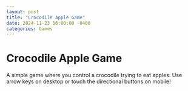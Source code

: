 ```yaml
---
layout: post
title: "Crocodile Apple Game"
date: 2024-11-23 16:00:00 -0400
categories: Games
---
```


# Crocodile Apple Game

A simple game where you control a crocodile trying to eat apples. Use arrow keys on desktop or touch the directional buttons on mobile!

<!-- Ensure proper mobile rendering -->
<meta name="viewport" content="width=device-width, initial-scale=1.0, maximum-scale=1.0, user-scalable=no">

<div id="crocodile-game-root"></div>

<script src="https://unpkg.com/react@18/umd/react.production.min.js"></script>
<script src="https://unpkg.com/react-dom@18/umd/react-dom.production.min.js"></script>
<script src="https://unpkg.com/@babel/standalone/babel.min.js"></script>

<style>
.game-container {
  display: flex;
  flex-direction: column;
  align-items: center;
  gap: 1rem;
  touch-action: none;
  -webkit-touch-callout: none;
  -webkit-user-select: none;
  user-select: none;
}

.score {
  font-size: 1.5rem;
  font-weight: bold;
  color: #276749;
}

.game-area {
  position: relative;
  width: 384px;
  height: 320px;
  border-radius: 0.5rem;
  overflow: hidden;
  border: 4px solid #276749;
}

/* Mobile responsive game area */
@media (max-width: 480px) {
  .game-area {
    width: 320px;
    height: 260px;
  }
}

.game-background {
  position: absolute;
  inset: 0;
  background: linear-gradient(180deg, #C6F6D5 0%, #9AE6B4 100%);
}

.game-sprite {
  position: absolute;
  transition: all 0.1s;
}

.apple {
  transition: all 0.2s;
}

.instructions {
  position: absolute;
  bottom: 0.5rem;
  left: 0.5rem;
  font-size: 0.875rem;
  color: #276749;
  background-color: rgba(255, 255, 255, 0.5);
  padding: 0 0.5rem;
  border-radius: 0.25rem;
}

/* Mobile controls */
.mobile-controls {
  display: none;
  grid-template-areas:
    ". up ."
    "left . right"
    ". down .";
  gap: 0.5rem;
  margin-top: 1rem;
}

@media (hover: none) and (pointer: coarse) {
  .mobile-controls {
    display: grid;
  }
  .instructions {
    display: none;
  }
}

.control-button {
  width: 50px;
  height: 50px;
  border: none;
  border-radius: 25px;
  background-color: #276749;
  color: white;
  font-size: 1.5rem;
  display: flex;
  align-items: center;
  justify-content: center;
  touch-action: manipulation;
  -webkit-tap-highlight-color: transparent;
  cursor: pointer;
  opacity: 0.8;
  transition: opacity 0.2s;
}

.control-button:active {
  opacity: 1;
}

.control-up { grid-area: up; }
.control-down { grid-area: down; }
.control-left { grid-area: left; }
.control-right { grid-area: right; }
</style>

<script type="text/babel">
// {% raw %}
const CrocodileAppleGame = () => {
  const [crocodilePos, setCrocodilePos] = React.useState({ x: 50, y: 50 });
  const [applePos, setApplePos] = React.useState({ x: 200, y: 200 });
  const [isSnapping, setIsSnapping] = React.useState(false);
  const [jawAngle, setJawAngle] = React.useState(0);
  const [direction, setDirection] = React.useState('right');
  const [score, setScore] = React.useState(0);
  const [isMobile, setIsMobile] = React.useState(false);
  
  // Detect mobile devices
  React.useEffect(() => {
    setIsMobile(window.matchMedia('(hover: none) and (pointer: coarse)').matches);
  }, []);
  
  const moveCharacter = React.useCallback((moveType) => {
    const moveSpeed = 8;
    const maxX = isMobile ? 280 : 340;
    const maxY = isMobile ? 200 : 240;
    
    setCrocodilePos(prev => {
      const newPos = { ...prev };
      let newDirection = direction;
      
      switch(moveType) {
        case 'up':
          newPos.y = Math.max(40, newPos.y - moveSpeed);
          break;
        case 'down':
          newPos.y = Math.min(maxY, newPos.y + moveSpeed);
          break;
        case 'left':
          newPos.x = Math.max(40, newPos.x - moveSpeed);
          newDirection = 'left';
          break;
        case 'right':
          newPos.x = Math.min(maxX, newPos.x + moveSpeed);
          newDirection = 'right';
          break;
        default:
          return prev;
      }
      
      setDirection(newDirection);
      return newPos;
    });
  }, [direction, isMobile]);
  
  // Keyboard controls
  React.useEffect(() => {
    const handleKeyPress = (e) => {
      // Prevent default scrolling behavior
      if (['ArrowUp', 'ArrowDown', 'ArrowLeft', 'ArrowRight', ' '].includes(e.key)) {
        e.preventDefault();
      }
      
      switch(e.key) {
        case 'ArrowUp': moveCharacter('up'); break;
        case 'ArrowDown': moveCharacter('down'); break;
        case 'ArrowLeft': moveCharacter('left'); break;
        case 'ArrowRight': moveCharacter('right'); break;
      }
    };
    
    window.addEventListener('keydown', handleKeyPress);
    return () => window.removeEventListener('keydown', handleKeyPress);
  }, [moveCharacter]);
  
  React.useEffect(() => {
    const checkCollision = () => {
      const distance = Math.sqrt(
        Math.pow(crocodilePos.x - applePos.x, 2) + 
        Math.pow(crocodilePos.y - applePos.y, 2)
      );
      
      if (distance < 60 && !isSnapping) {
        setIsSnapping(true);
        setScore(s => s + 1);
        
        let frame = 0;
        const snapAnimation = setInterval(() => {
          frame++;
          if (frame <= 4) {
            setJawAngle(frame * 15);
          } else if (frame <= 12) {
            setJawAngle(Math.max(0, 60 - (frame - 4) * 7.5));
          }
          
          if (frame === 12) {
            clearInterval(snapAnimation);
            setIsSnapping(false);
            setJawAngle(0);
            const maxX = isMobile ? 240 : 280;
            const maxY = isMobile ? 140 : 180;
            const newX = Math.floor(Math.random() * maxX) + 60;
            const newY = Math.floor(Math.random() * maxY) + 60;
            setApplePos({ x: newX, y: newY });
          }
        }, 75);
      }
    };
    
    checkCollision();
  }, [crocodilePos, applePos, isSnapping, isMobile]);

  return (
    <div className="game-container">
      <div className="score">Score: {score}</div>
      <div className="game-area">
        <div className="game-background">
          <svg width="100%" height="100%" style={{ opacity: 0.2 }}>
            <pattern id="grass" x="0" y="0" width="20" height="20" patternUnits="userSpaceOnUse">
              <path d="M0,20 L10,0 L20,20" fill="none" stroke="darkgreen" strokeWidth="1"/>
              <path d="M-10,20 L0,0 L10,20" fill="none" stroke="darkgreen" strokeWidth="1"/>
              <path d="M10,20 L20,0 L30,20" fill="none" stroke="darkgreen" strokeWidth="1"/>
            </pattern>
            <rect width="100%" height="100%" fill="url(#grass)"/>
          </svg>
        </div>

        <svg 
          className="game-sprite apple"
          style={{ 
            left: applePos.x - 20,
            top: applePos.y - 20,
            filter: 'drop-shadow(3px 3px 3px rgba(0,0,0,0.3))'
          }}
          width="40" 
          height="40" 
          viewBox="0 0 40 40"
        >
          <path d="M20,4 C24,4 31,11 31,20 C31,29 25,36 20,36 C15,36 9,29 9,20 C9,11 16,4 20,4" 
            fill="#e53e3e" stroke="#742a2a" strokeWidth="1.5"/>
          <path d="M20,4 C20,4 21,1.5 22,0" stroke="#742a2a" strokeWidth="1.5"/>
          <path d="M17,9 Q20,12 23,9" stroke="#742a2a" strokeWidth="1.5" fill="none"/>
        </svg>

        <svg 
          className="game-sprite"
          style={{ 
            left: crocodilePos.x - 50,
            top: crocodilePos.y - 30,
            transform: `scaleX(${direction === 'left' ? -1 : 1})`,
            filter: 'drop-shadow(4px 4px 4px rgba(0,0,0,0.3))',
            transition: isSnapping ? 'none' : 'all 0.1s'
          }}
          width="100" 
          height="60" 
          viewBox="0 0 100 60"
        >
          <path d="M20,30 Q50,20 80,30 Q90,30 96,24 Q90,36 80,36 Q50,46 20,36 Q10,36 4,30 Q10,24 20,30" 
            fill="#2f855a" stroke="#1a4731" strokeWidth="2"/>
          
          <path d="M80,30 Q90,30 96,24 L100,26 L96,28 L100,30 L96,32 L100,34 L96,36" 
            fill="#2f855a" stroke="#1a4731" strokeWidth="2"/>
          
          <g transform={`rotate(${-jawAngle} 80 30)`}>
            <path d="M80,30 Q90,30 96,24 L100,22 L96,24 L100,26 L96,28 L100,30"
              fill="#2f855a" stroke="#1a4731" strokeWidth="2"/>
            <path d="M84,29 L86,26 L88,29 L90,26 L92,29 L94,26 L96,29" 
              fill="white" stroke="#1a4731" strokeWidth="1"/>
          </g>
          
          <circle cx="84" cy="28" r="3" fill="#1a4731"/>
          <circle cx="84" cy="28" r="1" fill="white"/>
          
          <path d="M30,24 L34,16 L40,22 L46,14 L52,20 L58,12 L64,18 L70,10 L76,16" 
            stroke="#1a4731" strokeWidth="2" fill="none"/>
          
          <path d="M30,36 Q34,44 40,36" stroke="#1a4731" strokeWidth="2" fill="none"/>
          <path d="M60,36 Q64,44 70,36" stroke="#1a4731" strokeWidth="2" fill="none"/>
          
          <path d="M30,32 Q34,30 38,32 M40,32 Q44,30 48,32 M50,32 Q54,30 58,32 M60,32 Q64,30 68,32"
            stroke="#1a4731" strokeWidth="1" fill="none"/>
        </svg>

        <div className="instructions">
          Use arrow keys to move the crocodile
        </div>
      </div>
      
      {/* Mobile touch controls */}
      <div className="mobile-controls">
        <button 
          className="control-button control-up" 
          onTouchStart={() => moveCharacter('up')}
          aria-label="Move Up"
        >
          ↑
        </button>
        <button 
          className="control-button control-down"
          onTouchStart={() => moveCharacter('down')}
          aria-label="Move Down"
        >
          ↓
        </button>
        <button 
          className="control-button control-left"
          onTouchStart={() => moveCharacter('left')}
          aria-label="Move Left"
        >
          ←
        </button>
        <button 
          className="control-button control-right"
          onTouchStart={() => moveCharacter('right')}
          aria-label="Move Right"
        >
          →
        </button>
      </div>
    </div>
  );
};

// Render the game
ReactDOM.render(
  <CrocodileAppleGame />,
  document.getElementById('crocodile-game-root')
);
// {% endraw %}
</script>
